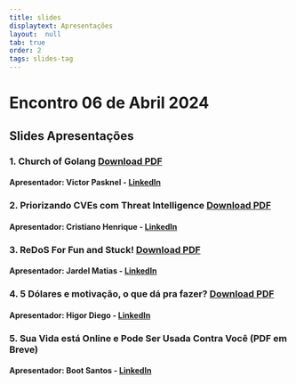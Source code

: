 ```yaml
---
title: slides
displaytext: Apresentações
layout:  null
tab: true
order: 2
tags: slides-tag
---
```


# Encontro 06 de Abril 2024
## Slides Apresentações
### 1. Church of Golang [Download PDF]('https://github.com/pasknel/Talks/tree/main/OWASP-Fortaleza-Meetup-2024') 
#### Apresentador: Victor Pasknel - [LinkedIn](https://www.linkedin.com/in/pasknel/)

### 2. Priorizando CVEs com Threat Intelligence [Download PDF](assets/pdfs/Priorizando_CVEs_com_Threat_Intelligence.pdf)
#### Apresentador: Cristiano Henrique - [LinkedIn](https://www.linkedin.com/in/cristiano-henrique-santos/)

### 3. ReDoS For Fun and Stuck! [Download PDF](assets/pdfs/ReDoS_BR.pdf)
#### Apresentador: Jardel Matias - [LinkedIn](https://www.linkedin.com/in/jardelmatias/)

### 4. 5 Dólares e motivação, o que dá pra fazer? [Download PDF](assets/pdfs/5Dolares.pdf)
#### Apresentador: Higor Diego - [LinkedIn](https://www.linkedin.com/in/higordiego/)

### 5. Sua Vida está Online e Pode Ser Usada Contra Você (PDF em Breve)
#### Apresentador: Boot Santos - [LinkedIn](https://www.linkedin.com/in/boot-santos-68b7601a6/)
